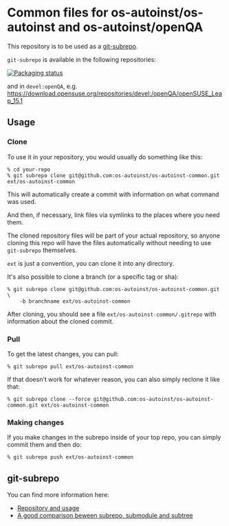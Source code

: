 # Common files for os-autoinst/os-autoinst and os-autoinst/openQA

This repository is to be used as a
[git-subrepo](https://github.com/ingydotnet/git-subrepo).


`git-subrepo` is available in the following repositories:

[![Packaging status](https://repology.org/badge/vertical-allrepos/git-subrepo.svg)](https://repology.org/project/git-subrepo/versions)

and in `devel:openQA`, e.g. https://download.opensuse.org/repositories/devel:/openQA/openSUSE_Leap_15.1

## Usage

### Clone

To use it in your repository, you would usually do something like this:

    % cd your-repo
    % git subrepo clone git@github.com:os-autoinst/os-autoinst-common.git ext/os-autoinst-common

This will automatically create a commit with information on what command
was used.

And then, if necessary, link files via symlinks to the places where you need
them.

The cloned repository files will be part of your actual repository, so anyone
cloning this repo will have the files automatically without needing to use
`git-subrepo` themselves.

`ext` is just a convention, you can clone it into any directory.

It's also possible to clone a branch (or a specific tag or sha):

    % git subrepo clone git@github.com:os-autoinst/os-autoinst-common.git \
        -b branchname ext/os-autoinst-common

After cloning, you should see a file `ext/os-autoinst-common/.gitrepo` with
information about the cloned commit.

### Pull

To get the latest changes, you can pull:

    % git subrepo pull ext/os-autoinst-common

If that doesn't work for whatever reason, you can also simply reclone it like
that:

    % git subrepo clone --force git@github.com:os-autoinst/os-autoinst-common.git ext/os-autoinst-common

### Making changes

If you make changes in the subrepo inside of your top repo, you can simply commit
them and then do:

    % git subrepo push ext/os-autoinst-common

## git-subrepo

You can find more information here:
* [Repository and usage](https://github.com/ingydotnet/git-subrepo)
* [A good comparison beween subrepo, submodule and
  subtree](https://github.com/ingydotnet/git-subrepo/blob/master/Intro.pod)
